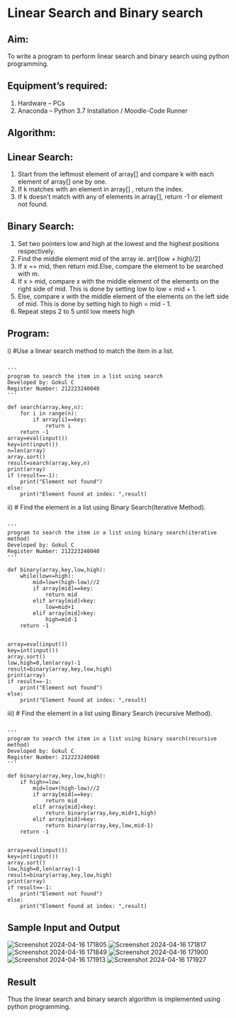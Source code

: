 # Linear Search and Binary search
## Aim:
To write a program to perform linear search and binary search using python programming.
## Equipment’s required:
1.	Hardware – PCs
2.	Anaconda – Python 3.7 Installation / Moodle-Code Runner
## Algorithm:
## Linear Search:
1.	Start from the leftmost element of array[] and compare k with each element of array[] one by one.
2.	If k matches with an element in array[] , return the index.
3.	If k doesn’t match with any of elements in array[], return -1 or element not found.
## Binary Search:
1.	Set two pointers low and high at the lowest and the highest positions respectively.
2.	Find the middle element mid of the array ie. arr[(low + high)/2]
3.	If x == mid, then return mid.Else, compare the element to be searched with m.
4.	If x > mid, compare x with the middle element of the elements on the right side of mid. This is done by setting low to low = mid + 1.
5.	Else, compare x with the middle element of the elements on the left side of mid. This is done by setting high to high = mid - 1.
6.	Repeat steps 2 to 5 until low meets high
## Program:
i)	#Use a linear search method to match the item in a list.
```

'''
program to search the item in a list using search
Developed by: Gokul C
Register Number: 212223240040
'''

def search(array,key,n):
    for i in range(n):
        if array[i]==key:
            return i
    return -1
array=eval(input())
key=int(input())
n=len(array)
array.sort()
result=search(array,key,n)
print(array)
if (result==-1):
    print("Element not found")
else:
    print("Element found at index: ",result)

```
ii)	# Find the element in a list using Binary Search(Iterative Method).
```

'''
program to search the item in a list using binary search(iterative method)
Developed by: Gokul C
Register Number: 212223240040
'''

def binary(array,key,low,high):
    while(low<=high):
        mid=low+(high-low)//2
        if array[mid]==key:
            return mid
        elif array[mid]<key:
            low=mid+1
        elif array[mid]>key:
            high=mid-1
    return -1


array=eval(input())
key=int(input())
array.sort()
low,high=0,len(array)-1
result=binary(array,key,low,high)
print(array)
if result==-1:
    print("Element not found")
else:
    print("Element found at index: ",result)

```
iii)	# Find the element in a list using Binary Search (recursive Method).
```

'''
program to search the item in a list using binary search(recursive method)
Developed by: Gokul C
Register Number: 212223240040
'''

def binary(array,key,low,high):
    if high>=low:
        mid=low+(high-low)//2
        if array[mid]==key:
            return mid
        elif array[mid]<key:
            return binary(array,key,mid+1,high)
        elif array[mid]>key:
            return binary(array,key,low,mid-1)
    return -1


array=eval(input())
key=int(input())
array.sort()
low,high=0,len(array)-1
result=binary(array,key,low,high)
print(array)
if result==-1:
    print("Element not found")
else:
    print("Element found at index: ",result)

```
## Sample Input and Output

![Screenshot 2024-04-16 171805](https://github.com/Gokul1410/Search-Algorithms/assets/153058321/99809a1d-2434-4843-9812-5783ec1df89c)
![Screenshot 2024-04-16 171817](https://github.com/Gokul1410/Search-Algorithms/assets/153058321/678ece76-fe54-46ce-a1b1-ac066973ad8f)
![Screenshot 2024-04-16 171849](https://github.com/Gokul1410/Search-Algorithms/assets/153058321/adf8d3b0-9755-469c-9d9a-77facec73fd9)
![Screenshot 2024-04-16 171900](https://github.com/Gokul1410/Search-Algorithms/assets/153058321/9bfc5b47-4380-4615-bd72-2afb65479ea5)
![Screenshot 2024-04-16 171913](https://github.com/Gokul1410/Search-Algorithms/assets/153058321/4468164d-1b71-4a39-a3cd-af1d0c4ef4fc)
![Screenshot 2024-04-16 171927](https://github.com/Gokul1410/Search-Algorithms/assets/153058321/607a4295-3201-4b22-b221-8a00f5bcf1c1)


## Result
Thus the linear search and binary search algorithm is implemented using python programming.
